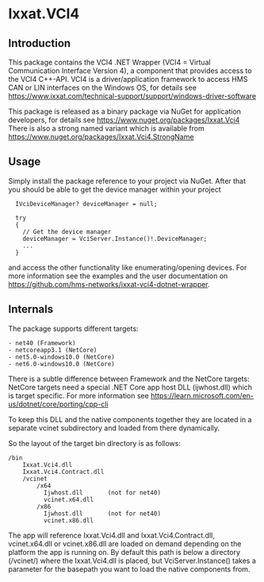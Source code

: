# Ixxat.VCI4

## Introduction

This package contains the VCI4 .NET Wrapper (VCI4 = Virtual Communication Interface Version 4), 
a component that provides access to the VCI4 C++-API.
VCI4 is a driver/application framework to access HMS CAN or LIN interfaces on the Windows OS,
for details see https://www.ixxat.com/technical-support/support/windows-driver-software

This package is released as a binary package via NuGet for application developers,
for details see https://www.nuget.org/packages/Ixxat.Vci4
There is also a strong named variant which is available from https://www.nuget.org/packages/Ixxat.Vci4.StrongName

## Usage

Simply install the package reference to your project via NuGet. 
After that you should be able to get the device manager within your project

      IVciDeviceManager? deviceManager = null;

      try
      {
        // Get the device manager
        deviceManager = VciServer.Instance()!.DeviceManager;
        ...
      }

and access the other functionality like enumerating/opening devices.
For more information see the examples and the user documentation on 
https://github.com/hms-networks/ixxat-vci4-dotnet-wrapper.

## Internals

The package supports different targets:

    - net40 (Framework)
    - netcoreapp3.1 (NetCore)
    - net5.0-windows10.0 (NetCore)
    - net6.0-windows10.0 (NetCore)

There is a subtle difference between Framework and the NetCore targets:
NetCore targets need a special .NET Core app host DLL (ijwhost.dll) 
which is target specific. For more information see
https://learn.microsoft.com/en-us/dotnet/core/porting/cpp-cli

To keep this DLL and the native components together they are located in a 
separate vcinet subdirectory and loaded from there dynamically.

So the layout of the target bin directory is as follows:

    /bin
        Ixxat.Vci4.dll
        Ixxat.Vci4.Contract.dll
        /vcinet
            /x64
              Ijwhost.dll       (not for net40)
              vcinet.x64.dll
            /x86
              Ijwhost.dll       (not for net40)
              vcinet.x86.dll

The app will reference Ixxat.Vci4.dll and Ixxat.Vci4.Contract.dll,
vcinet.x64.dll or vcinet.x86.dll are loaded on demand depending on the platform
the app is running on.
By default this path is below a directory (/vcinet/<platform>) where the Ixxat.Vci4.dll is placed,
but VciServer.Instance() takes a parameter for the basepath you want to load the 
native components from.

